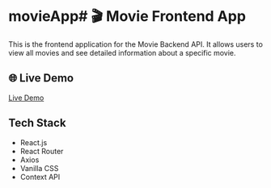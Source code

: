 # movieApp# 🎬 Movie Frontend App

This is the frontend application for the Movie Backend API. It allows users to view all movies and see detailed information about a specific movie.

## 🌐 Live Demo

[Live Demo](https://movie-web-app-01.netlify.app/)


## Tech Stack
- React.js
- React Router
- Axios 
- Vanilla CSS
- Context API 


